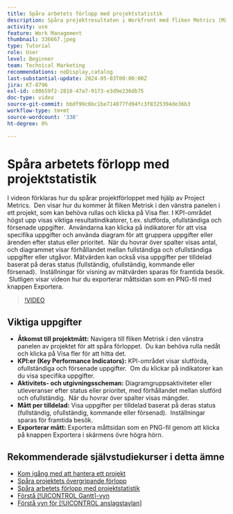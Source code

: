 ```yaml
---
title: Spåra arbetets förlopp med projektstatistik
description: Spåra projektresultaten i Workfront med fliken Metrics (Mätvärden) för att få tillgång till nyckeltal, uppgifts- och utfallsscheman, mätvärden per tilldelad samt exportalternativ för effektiv övervakning av förloppet.
activity: use
feature: Work Management
thumbnail: 336667.jpeg
type: Tutorial
role: User
level: Beginner
team: Technical Marketing
recommendations: noDisplay,catalog
last-substantial-update: 2024-05-03T00:00:00Z
jira: KT-8796
exl-id: c80659f2-2818-47a7-9173-e3d9e236db75
doc-type: video
source-git-commit: bbdf99c6bc1be714077fd94fc3f8325394de36b3
workflow-type: tm+mt
source-wordcount: '338'
ht-degree: 0%

---
```


# Spåra arbetets förlopp med projektstatistik

I videon förklaras hur du spårar projektförloppet med hjälp av Project Metrics. &#x200B; Den visar hur du kommer åt fliken Metrisk i den vänstra panelen i ett projekt, som kan behöva rullas och klicka på Visa fler. I KPI-området högst upp visas viktiga resultatindikatorer, t.ex. slutförda, ofullständiga och försenade uppgifter. &#x200B; Användarna kan klicka på indikatorer för att visa specifika uppgifter och använda diagram för att gruppera uppgifter eller ärenden efter status eller prioritet. &#x200B; När du hovrar över spalter visas antal, och diagrammet visar förhållandet mellan fullständiga och ofullständiga uppgifter eller utgåvor. &#x200B; Mätvärden kan också visa uppgifter per tilldelad baserat på deras status (fullständig, ofullständig, kommande eller försenad). &#x200B; Inställningar för visning av mätvärden sparas för framtida besök. &#x200B; Slutligen visar videon hur du exporterar måttsidan som en PNG-fil med knappen Exportera. &#x200B;


>[!VIDEO](https://video.tv.adobe.com/v/3439174/?quality=12&learn=on&enablevpops=1&captions=swe)

## Viktiga uppgifter

* **Åtkomst till projektmått:** Navigera till fliken Metrisk i den vänstra panelen av projektet för att spåra förloppet. &#x200B; Du kan behöva rulla nedåt och klicka på Visa fler för att hitta det. &#x200B;
* **KPI:er (Key Performance Indicators):** KPI-området visar slutförda, ofullständiga och försenade uppgifter. &#x200B; Om du klickar på indikatorer kan du visa specifika uppgifter. &#x200B;
* **Aktivitets- och utgivningsscheman:** Diagramgruppsaktiviteter eller utleveranser efter status eller prioritet, med förhållandet mellan slutförd och ofullständig. &#x200B; När du hovrar över spalter visas mängder. &#x200B;
* **Mått per tilldelad:** Visa uppgifter per tilldelad baserat på deras status (fullständig, ofullständig, kommande eller försenad). &#x200B; Inställningar sparas för framtida besök. &#x200B;
* **Exporterar mått:** Exportera måttsidan som en PNG-fil genom att klicka på knappen Exportera i skärmens övre högra hörn. &#x200B;



## Rekommenderade självstudiekurser i detta ämne

* [Kom igång med att hantera ett projekt](/help/manage-work/projects/getting-started-manage-a-project.md)
* [Spåra projektets övergripande förlopp](/help/manage-work/projects/track-overall-project-progress.md)
* [Spåra arbetets förlopp med projektstatistik](/help/manage-work/projects/track-work-progress-with-project-metrics.md)
* [Förstå [!UICONTROL Gantt]-vyn](/help/manage-work/projects/understand-the-gantt-view.md)
* [Förstå vyn för [!UICONTROL anslagstavlan]](/help/manage-work/projects/understand-the-board-view.md)
